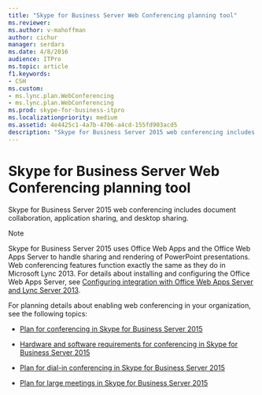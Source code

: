 ```yaml
---
title: "Skype for Business Server Web Conferencing planning tool"
ms.reviewer: 
ms.author: v-mahoffman
author: cichur
manager: serdars
ms.date: 4/8/2016
audience: ITPro
ms.topic: article
f1.keywords:
- CSH
ms.custom:
- ms.lync.plan.WebConferencing
- ms.lync.plan.WebConferencing
ms.prod: skype-for-business-itpro
ms.localizationpriority: medium
ms.assetid: 4e4425c1-4a7b-4706-a4cd-155fd903acd5
description: "Skype for Business Server 2015 web conferencing includes document collaboration, application sharing, and desktop sharing."
---
```


# Skype for Business Server Web Conferencing planning tool
 
Skype for Business Server 2015 web conferencing includes document collaboration, application sharing, and desktop sharing.
  
> [!NOTE]
> Skype for Business Server 2015 uses Office Web Apps and the Office Web Apps Server to handle sharing and rendering of PowerPoint presentations. Web conferencing features function exactly the same as they do in Microsoft Lync 2013. For details about installing and configuring the Office Web Apps Server, see [Configuring integration with Office Web Apps Server and Lync Server 2013](/previous-versions/office/lync-server-2013/lync-server-2013-enabling-office-web-apps-server-and-lync-server-2013). 
  
For planning details about enabling web conferencing in your organization, see the following topics: 
  
- [Plan for conferencing in Skype for Business Server 2015](../../plan-your-deployment/conferencing/conferencing.md)
    
- [Hardware and software requirements for conferencing in Skype for Business Server 2015](../../plan-your-deployment/conferencing/hardware-and-software-requirements.md)
    
- [Plan for dial-in conferencing in Skype for Business Server 2015](../../plan-your-deployment/conferencing/dial-in-conferencing.md)
    
- [Plan for large meetings in Skype for Business Server 2015](../../plan-your-deployment/conferencing/large-meetings.md)
